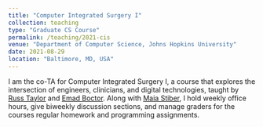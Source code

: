 ```yaml
---
title: "Computer Integrated Surgery I"
collection: teaching
type: "Graduate CS Course"
permalink: /teaching/2021-cis
venue: "Department of Computer Science, Johns Hopkins University"
date: 2021-08-29
location: "Baltimore, MD, USA"
---
```


I am the co-TA for Computer Integrated Surgery I, a course that explores the intersection of
engineers, clinicians, and digital technologies, taught by [Russ
Taylor](https://www.cs.jhu.edu/~rht/) and [Emad
Boctor](https://malonecenter.jhu.edu/people/emad-boctor/). Along with [Maia
Stiber](http://www.maiastiber.com/), I hold weekly office hours, give biweekly discussion sections,
and manage graders for the courses regular homework and programming assignments.
